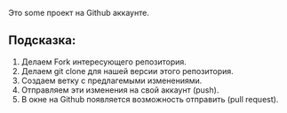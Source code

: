 Это some проект на Github аккаунте.



## Подсказка:
1. Делаем Fork интересующего репозитория.
2. Делаем git clone для нашей версии этого репозитория.
3. Создаем ветку с предлагемыми изменениями.
4. Отправляем эти изменения на свой аккаунт (push).
5. В окне на Github появляется возможность отправить (pull request). 